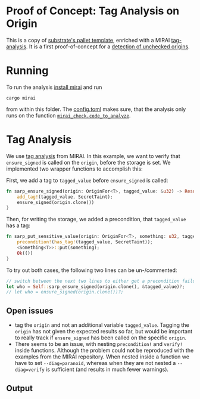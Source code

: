 # Proof of Concept: Tag Analysis on Origin

This is a copy of [substrate's pallet template](https://github.com/substrate-developer-hub/substrate-node-template/tree/e0c480c0f322d0b0d1b310c93fa646fc0cfdd2df/pallets/template), enriched with a MIRAI [tag-analysis](https://github.com/facebookexperimental/MIRAI/blob/main/documentation/TagAnalysis.md). It is a first proof-of-concept for a [detection of unchecked origins](https://github.com/bhargavbh/MIRAI/blob/main/substrate_examples/incorrect-origin/description.md).

# Running

To run the analysis [install mirai]() and run

`cargo mirai`

from within this folder. The [config.toml](.cargo/config.toml) makes sure, that the analysis only runs on the function [`mirai_check.code_to_analyze`](src/mirai.rs).

# Tag Analysis
We use [tag analysis](https://github.com/facebookexperimental/MIRAI/blob/main/documentation/TagAnalysis.md) from MIRAI. In this example, we want to verify that `ensure_signed` is called on the `origin`, before the storage is set. We implemented two wrapper functions to accomplish this:

First, we add a tag to `tagged_value` before `ensure_signed` is called:

``` rust
fn sarp_ensure_signed(origin: OriginFor<T>, tagged_value: &u32) -> Result<T::AccountId, BadOrigin> {
    add_tag!(tagged_value, SecretTaint);
    ensure_signed(origin.clone())
}
```

Then, for writing the storage, we added a precondition, that `tagged_value` has a tag:

``` rust
fn sarp_put_sensitive_value(origin: OriginFor<T>, something: u32, tagged_value: &u32) -> DispatchResult {
	precondition!(has_tag!(tagged_value, SecretTaint));
	<Something<T>>::put(something);
	Ok(())
}
```

To try out both cases, the following two lines can be un-/commented:

``` rust
// switch between the next two lines to either get a precondition failure in sarp_put_sensitive_value or not
let who = Self::sarp_ensure_signed(origin.clone(), &tagged_value)?;
// let who = ensure_signed(origin.clone())?;
```

## Open issues
- tag the `origin` and not an additional variable `tagged_value`. Tagging the `origin` has not given the expected results so far, but would be important to really track if `ensure_signed` has been called on the specific `origin`.
- There seems to be an issue, with nesting `precondition!` and `verify!` inside functions. Although the problem could not be reproduced with the examples from the MIRAI repository. When nested inside a function we have to set `--diag=paranoid`, whereas when they are not nested a `--diag=verify` is sufficient (and results in much fewer warnings).

## Output

